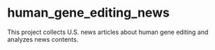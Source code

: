 # human_gene_editing_news
This project collects U.S. news articles about human gene editing and analyzes news contents.
